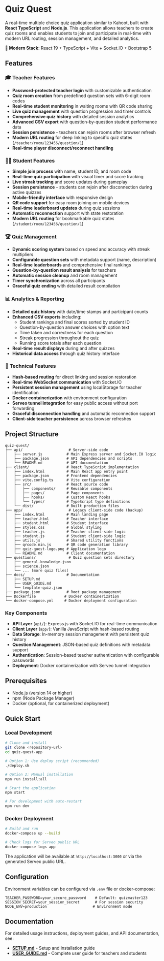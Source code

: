 # Quiz Quest

A real-time multiple choice quiz application similar to Kahoot, built with **React TypeScript** and **Node.js**. This application allows teachers to create quiz rooms and enables students to join and participate in real-time with modern URL routing, session management, and detailed analytics.

**🚀 Modern Stack:** React 19 + TypeScript + Vite + Socket.IO + Bootstrap 5

## Features

### 🎓 **Teacher Features**

- **Password-protected teacher login** with customizable authentication
- **Quiz room creation** from predefined question sets with 6-digit room codes
- **Real-time student monitoring** in waiting rooms with QR code sharing
- **Live quiz management** with question progression and timer controls
- **Comprehensive quiz history** with detailed session analytics
- **Advanced CSV export** with question-by-question student performance data
- **Session persistence** - teachers can rejoin rooms after browser refresh
- **Modern URL routing** for deep linking to specific quiz states (`/teacher/room/123456/question/1`)
- **Real-time player disconnect/reconnect handling**

### 👨‍🎓 **Student Features**

- **Simple join process** with name, student ID, and room code
- **Real-time quiz participation** with visual timer and score tracking
- **Live streak tracking** and score updates during gameplay
- **Session persistence** - students can rejoin after disconnection during active quizzes
- **Mobile-friendly interface** with responsive design
- **QR code support** for easy room joining on mobile devices
- **Real-time leaderboard updates** during quiz sessions
- **Automatic reconnection** support with state restoration
- **Modern URL routing** for bookmarkable quiz states (`/student/room/123456/question/1`)

### 🏆 **Quiz Management**

- **Dynamic scoring system** based on speed and accuracy with streak multipliers
- **Configurable question sets** with metadata support (name, description)
- **Real-time leaderboards** and comprehensive final rankings
- **Question-by-question result analysis** for teachers
- **Automatic session cleanup** and room management
- **Timer synchronization** across all participants
- **Graceful quiz ending** with detailed result compilation

### 📊 **Analytics & Reporting**

- **Detailed quiz history** with date/time stamps and participant counts
- **Enhanced CSV exports** including:
  - Student rankings and final scores sorted by student ID
  - Question-by-question answer choices with option text
  - Time taken and correctness for each question
  - Streak progression throughout the quiz
  - Running score totals after each question
- **Real-time result displays** during and after quizzes
- **Historical data access** through quiz history interface

### 🔧 **Technical Features**

- **Hash-based routing** for direct linking and session restoration
- **Real-time WebSocket communication** with Socket.IO
- **Persistent session management** using localStorage for teacher identification
- **Docker containerization** with environment configuration
- **Serveo tunnel integration** for easy public access without port forwarding
- **Graceful disconnection handling** and automatic reconnection support
- **Client-side teacher persistence** across browser refreshes

## Project Structure

```shell
quiz-quest/
├── api/                     # Server-side code
│   ├── server.js           # Main Express server and Socket.IO logic
│   ├── package.json        # API dependencies and scripts
│   └── README.md           # API documentation
├── client/                 # React TypeScript implementation
│   ├── index.html          # Main React app entry point
│   ├── package.json        # Frontend dependencies
│   ├── vite.config.ts      # Vite configuration
│   ├── src/                # React source code
│   │   ├── components/     # Reusable components
│   │   ├── pages/          # Page components
│   │   ├── hooks/          # Custom React hooks
│   │   └── types/          # TypeScript type definitions
│   └── dist/               # Built production files
├── app/                     # Legacy client-side code (backup)
│   ├── index.html          # Main landing page
│   ├── teacher.html        # Teacher interface
│   ├── student.html        # Student interface
│   ├── styles.css          # Global styling
│   ├── teacher.js          # Teacher client-side logic
│   ├── student.js          # Student client-side logic
│   ├── utils.js            # Shared utility functions
│   ├── qrcode.min.js       # QR code generation library
│   ├── quiz-quest-logo.png # Application logo
│   └── README.md           # Client documentation
├── questions/               # Quiz question sets directory
│   ├── general-knowledge.json
│   ├── science.json
│   └── ... (more quiz files)
├── docs/                   # Documentation
│   ├── SETUP.md
│   ├── USER_GUIDE.md
│   └── template-quiz.json
├── package.json            # Root package management
├── Dockerfile             # Docker containerization
└── docker-compose.yml     # Docker deployment configuration
```

### Key Components

- **API Layer** (`api/`): Express.js with Socket.IO for real-time communication
- **Client Layer** (`app/`): Vanilla JavaScript with hash-based routing
- **Data Storage**: In-memory session management with persistent quiz history
- **Question Management**: JSON-based quiz definitions with metadata support
- **Authentication**: Session-based teacher authentication with configurable passwords
- **Deployment**: Docker containerization with Serveo tunnel integration

## Prerequisites

- Node.js (version 14 or higher)
- npm (Node Package Manager)
- Docker (optional, for containerized deployment)

## Quick Start

### Local Development

```bash
# Clone and install
git clone <repository-url>
cd quiz-quest-app

# Option 1: Use deploy script (recommended)
./deploy.sh

# Option 2: Manual installation
npm run install:all

# Start the application
npm start

# For development with auto-restart
npm run dev
```

### Docker Deployment

```bash
# Build and run
docker-compose up --build

# Check logs for Serveo public URL
docker-compose logs app
```

The application will be available at `http://localhost:3000` or via the generated Serveo public URL.

## Configuration

Environment variables can be configured via `.env` file or docker-compose:

```env
TEACHER_PASSWORD=your_secure_password    # Default: quizmaster123
SESSION_SECRET=your_session_secret       # For session security
NODE_ENV=production                     # Environment mode
```

## Documentation

For detailed usage instructions, deployment guides, and API documentation, see:

- **[SETUP.md](docs/SETUP.md)** - Setup and installation guide
- **[USER_GUIDE.md](docs/USER_GUIDE.md)** - Complete user guide for teachers and students
